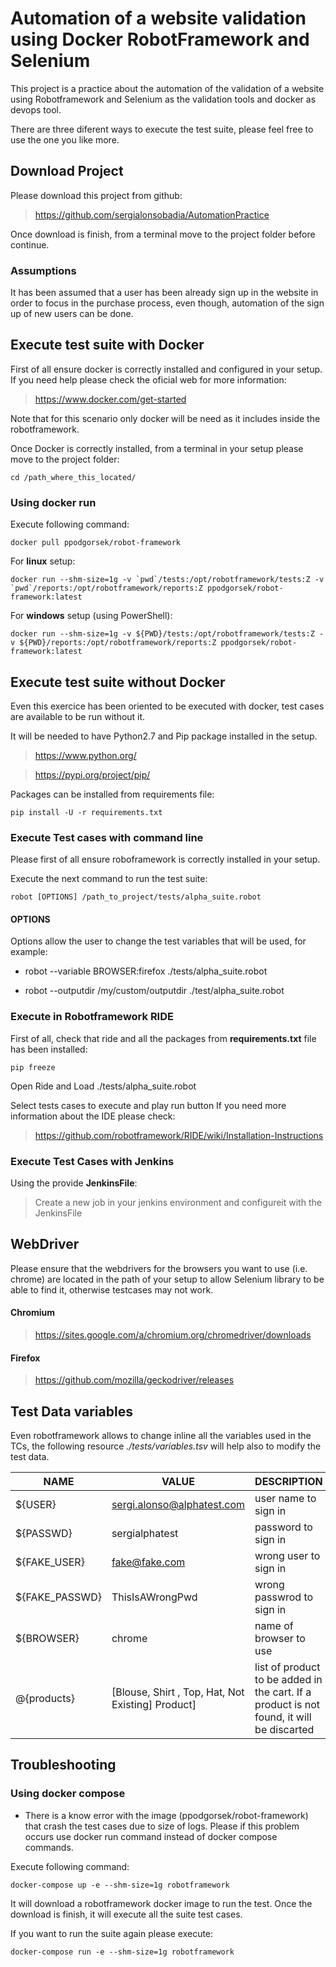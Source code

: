 # Automation of a website validation using Docker RobotFramework and Selenium

This project is a practice about the automation of the validation of a website
using Robotframework and Selenium as the validation tools and docker as devops
tool.

There are three diferent ways to execute the test suite, please feel free to use
the one you like more.

## Download Project

Please download this project from github:

> https://github.com/sergialonsobadia/AutomationPractice

Once download is finish, from a terminal move to the project folder before
continue.

### Assumptions

It has been assumed that a user has been already sign up in the website in order
to focus in the purchase process, even though, automation of the sign up of new
users can be done.

## Execute test suite with Docker

First of all ensure docker is correctly installed and configured in your setup.
If you need help please check the oficial web for more information:

> https://www.docker.com/get-started

Note that for this scenario only docker will be need as it includes inside the
robotframework.

Once Docker is correctly installed, from a terminal in your setup please move to
the project folder:

    cd /path_where_this_located/

### Using docker run

Execute following command:

    docker pull ppodgorsek/robot-framework

For **linux** setup:

    docker run --shm-size=1g -v `pwd`/tests:/opt/robotframework/tests:Z -v `pwd`/reports:/opt/robotframework/reports:Z ppodgorsek/robot-framework:latest

For **windows** setup (using PowerShell):

    docker run --shm-size=1g -v ${PWD}/tests:/opt/robotframework/tests:Z -v ${PWD}/reports:/opt/robotframework/reports:Z ppodgorsek/robot-framework:latest

## Execute test suite without Docker

Even this exercice has been oriented to be executed with docker, test cases are
available to be run without it.

It will be needed to have Python2.7 and Pip package installed in the setup.

> https://www.python.org/

> https://pypi.org/project/pip/

Packages can be installed from requirements file:

    pip install -U -r requirements.txt

### Execute Test cases with command line

Please first of all ensure roboframework is correctly installed in your setup.

Execute the next command to run the test suite:

    robot [OPTIONS] /path_to_project/tests/alpha_suite.robot

#### OPTIONS

Options allow the user to change the test variables that will be used, for
example:

- robot --variable BROWSER:firefox ./tests/alpha_suite.robot

- robot --outputdir /my/custom/outputdir ./test/alpha_suite.robot

### Execute in Robotframework RIDE

First of all, check that ride and all the packages from **requirements.txt**
file has been installed:

    pip freeze

Open Ride and Load ./tests/alpha_suite.robot

Select tests cases to execute and play run button If you need more information
about the IDE please check:

> https://github.com/robotframework/RIDE/wiki/Installation-Instructions

### Execute Test Cases with Jenkins

Using the provide **JenkinsFile**:

> Create a new job in your jenkins environment and configureit with the
> JenkinsFile

## WebDriver

Please ensure that the webdrivers for the browsers you want to use (i.e. chrome)
are located in the path of your setup to allow Selenium library to be able to
find it, otherwise testcases may not work.

#### Chromium

> https://sites.google.com/a/chromium.org/chromedriver/downloads

#### Firefox

> https://github.com/mozilla/geckodriver/releases

## Test Data variables

Even robotframework allows to change inline all the variables used in the TCs,
the following resource _./tests/variables.tsv_ will help also to modify the test
data.

| NAME            | VALUE                                             | DESCRIPTION                                                                              |
| --------------- | ------------------------------------------------- | ---------------------------------------------------------------------------------------- |
| \${USER}        | sergi.alonso@alphatest.com                        | user name to sign in                                                                     |
| \${PASSWD}      | sergialphatest                                    | password to sign in                                                                      |
| \${FAKE_USER}   | fake@fake.com                                     | wrong user to sign in                                                                    |
| \${FAKE_PASSWD} | ThisIsAWrongPwd                                   | wrong passwrod to sign in                                                                |
| \${BROWSER}     | chrome                                            | name of browser to use                                                                   |
| @{products}     | [Blouse, Shirt , Top, Hat, Not Existing] Product] | list of product to be added in the cart. If a product is not found, it will be discarted |

## Troubleshooting

### Using docker compose

- There is a know error with the image (ppodgorsek/robot-framework) that crash
  the test cases due to size of logs. Please if this problem occurs use docker
  run command instead of docker compose commands.

Execute following command:

    docker-compose up -e --shm-size=1g robotframework

It will download a robotframework docker image to run the test. Once the
download is finish, it will execute all the suite test cases.

If you want to run the suite again please execute:

    docker-compose run -e --shm-size=1g robotframework
